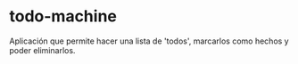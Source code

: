 # todo-machine
Aplicación que permite hacer una lista de 'todos', marcarlos como hechos y poder eliminarlos.

